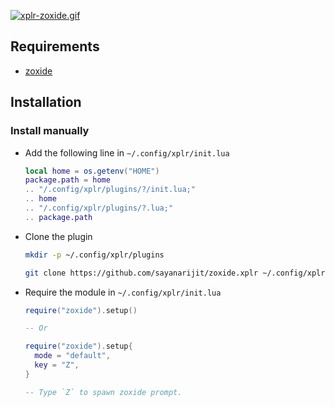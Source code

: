 [![xplr-zoxide.gif](https://s6.gifyu.com/images/xplr-zoxide.gif)](https://gifyu.com/image/AclQ)

## Requirements

- [zoxide](https://github.com/ajeetdsouza/zoxide)

## Installation

### Install manually

- Add the following line in `~/.config/xplr/init.lua`

  ```lua
  local home = os.getenv("HOME")
  package.path = home
  .. "/.config/xplr/plugins/?/init.lua;"
  .. home
  .. "/.config/xplr/plugins/?.lua;"
  .. package.path
  ```

- Clone the plugin

  ```bash
  mkdir -p ~/.config/xplr/plugins

  git clone https://github.com/sayanarijit/zoxide.xplr ~/.config/xplr/plugins/zoxide
  ```

- Require the module in `~/.config/xplr/init.lua`

  ```lua
  require("zoxide").setup()

  -- Or

  require("zoxide").setup{
    mode = "default",
    key = "Z",
  }

  -- Type `Z` to spawn zoxide prompt.
  ```
